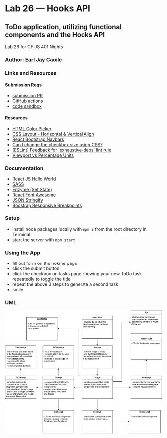 # Lab 26 — Hooks API

## ToDo application, utilizing functional components and the Hooks API

Lab 26 for CF JS 401 Nights

### Author: Earl Jay Caoile

### Links and Resources

#### Submission Reqs

- [submission PR](https://github.com/earljay-caoile-401-advanced-javascript/hooks-todo/pull/1)
- [GitHub actions](https://github.com/earljay-caoile-401-advanced-javascript/hooks-todo/actions)
- [code sandbox](https://codesandbox.io/s/github/earljay-caoile-401-advanced-javascript/hooks-todo/tree/lab-26)

#### Resources

- [HTML Color Picker](https://www.w3schools.com/colors/colors_picker.asp)
- [CSS Layout - Horizontal & Vertical Align](https://www.w3schools.com/csS/css_align.asp)
- [React Bootstrap Navbars](https://react-bootstrap.github.io/components/navbar/)
- [Can I change the checkbox size using CSS?](https://stackoverflow.com/questions/306924/can-i-change-the-checkbox-size-using-css)
- [[ESLint] Feedback for 'exhaustive-deps' lint rule](https://github.com/facebook/react/issues/14920)
- [Viewport vs Percentage Units](https://bitsofco.de/viewport-vs-percentage-units/)

### Documentation

- [React JS Hello World](https://reactjs.org/docs/hello-world.html)
- [SASS](https://sass-lang.com/)
- [Enzyme (Set State)](https://enzymejs.github.io/enzyme/docs/api/ReactWrapper/setState.html)
- [React Font Awesome](https://github.com/FortAwesome/react-fontawesome)
- [JSON Stringify](https://developer.mozilla.org/en-US/docs/Web/JavaScript/Reference/Global_Objects/JSON/stringify)
- [Boostrap Responsive Breakpoints](https://getbootstrap.com/docs/4.1/layout/overview/#responsive-breakpoints)

### Setup

- install node packages locally with `npm i` from the root directory in Terminal
- start the server with `npm start`

### Using the App

- fill out form on the hokme page
- click the submit button
- click the checkbox on tasks page showing your new ToDo task repeatedly to toggle the title
- repeat the above 3 steps to generate a second task
- smile

### UML

![UML Image](lab-26-uml.png)
